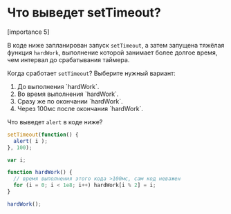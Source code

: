 # Что выведет setTimeout?

[importance 5]

В коде ниже запланирован запуск `setTimeout`, а затем запущена тяжёлая функция `hardWork`, выполнение которой занимает более долгое время, чем интервал до срабатывания таймера. 

Когда сработает `setTimeout`? Выберите нужный вариант:
<ol>
<li>До выполнения `hardWork`.</li>
<li>Во время выполнения `hardWork`.</li>
<li>Сразу же по окончании `hardWork`.</li>
<li>Через 100мс после окончания `hardWork`.</li>
</ol>

Что выведет `alert` в коде ниже?

```js
setTimeout(function() {
  alert( i );
}, 100);

var i;

function hardWork() {
  // время выполнения этого кода >100мс, сам код неважен
  for (i = 0; i < 1e8; i++) hardWork[i % 2] = i;
}

hardWork();
```

